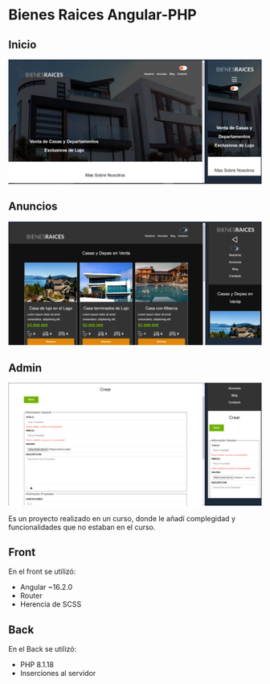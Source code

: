 # Bienes Raices Angular-PHP

## Inicio
![imagen](./src/assets/img/md/BR-inicio.png)
## Anuncios
![imagen](./src/assets/img/md/BR-nosotros.png)
## Admin
![imagen](./src/assets/img/md/BR-admin.png)

Es un proyecto realizado en un curso, donde le añadí complegidad y funcionalidades que no estaban en el curso.

## Front
En el front se utilizó:
* Angular ~16.2.0
* Router
* Herencia de SCSS

## Back
En el Back se utilizó:
* PHP  8.1.18
* Inserciones al servidor